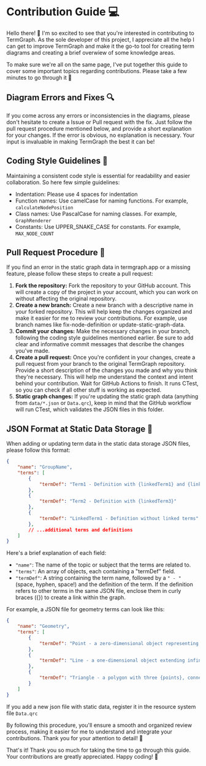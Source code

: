 # Contribution Guide 💻

Hello there! 👋 I'm so excited to see that you're interested in contributing to TermGraph. As the sole developer of this project, I appreciate all the help I can get to improve TermGraph and make it the go-to tool for creating term diagrams and creating a brief overwiew of some knowledge areas.

To make sure we're all on the same page, I've put together this guide to cover some important topics regarding contributions. Please take a few minutes to go through it 🚀

## Diagram Errors and Fixes 🔍

If you come across any errors or inconsistencies in the diagrams, please don't hesitate to create a Issue or Pull request with the fix. Just follow the pull request procedure mentioned below, and provide a short explanation for your changes. If the error is obvious, no explanation is necessary. Your input is invaluable in making TermGraph the best it can be!

## Coding Style Guidelines 🧹

Maintaining a consistent code style is essential for readability and easier collaboration. So here few simple guidelines:

- Indentation: Please use 4 spaces for indentation
- Function names: Use camelCase for naming functions. For example, `calculateNodePosition`
- Class names: Use PascalCase for naming classes. For example, `GraphRenderer`
- Constants: Use UPPER_SNAKE_CASE for constants. For example, `MAX_NODE_COUNT`

## Pull Request Procedure 🌟

If you find an error in the static graph data in termgraph.app or a missing feature, please follow these steps to create a pull request:

1. **Fork the repository:** Fork the repository to your GitHub account. This will create a copy of the project in your account, which you can work on without affecting the original repository.
2. **Create a new branch:** Create a new branch with a descriptive name in your forked repository. This will help keep the changes organized and make it easier for me to review your contributions. For example, use branch names like fix-node-definition or update-static-graph-data.
3. **Commit your changes:** Make the necessary changes in your branch, following the coding style guidelines mentioned earlier. Be sure to add clear and informative commit messages that describe the changes you've made.
4. **Create a pull request:** Once you're confident in your changes, create a pull request from your branch to the original TermGraph repository. Provide a short description of the changes you made and why you think they're necessary. This will help me understand the context and intent behind your contribution. Wait for GitHub Actions to finish. It runs CTest, so you can check if all other stuff is working as expected.
5. **Static graph changes:** If you're updating the static graph data (anything from `data/*.json` or `Data.qrc`), keep in mind that the GitHub workflow will run CTest, which validates the JSON files in this folder.

## JSON Format at Static Data Storage 📄

When adding or updating term data in the static data storage JSON files, please follow this format:

```json
{
    "name": "GroupName",
    "terms": [
        {
            "termDef": "Term1 - Definition with {linkedTerm1} and {linkedTerm2}"
        },
        {
            "termDef": "Term2 - Definition with {linkedTerm3}"
        },
        {
            "termDef": "LinkedTerm1 - Definition without linked terms"
        },
        // ...additional terms and definitions
    ]
}
```

Here's a brief explanation of each field:

- `"name"`: The name of the topic or subject that the terms are related to.
- `"terms"`: An array of objects, each containing a "termDef" field.
- `"termDef"`: A string containing the term name, followed by a `" - "` (space, hyphen, space!) and the definition of the term. If the definition refers to other terms in the same JSON file, enclose them in curly braces ({}) to create a link within the graph.

For example, a JSON file for geometry terms can look like this:

```json
{
    "name": "Geometry",
    "terms": [
        {
            "termDef": "Point - a zero-dimensional object representing a location in a coordinate system"
        },
        {
            "termDef": "Line - a one-dimensional object extending infinitely in both directions, defined by two distinct {points}"
        },
        {
            "termDef": "Triangle - a polygon with three {points}, connected by three {lines}"
        }
    ]
}
```

If you add a new json file with static data, register it in the resource system file `Data.qrc`

By following this procedure, you'll ensure a smooth and organized review process, making it easier for me to understand and integrate your contributions. Thank you for your attention to detail! 🌟

That's it! Thank you so much for taking the time to go through this guide. Your contributions are greatly appreciated. Happy coding! 🎉
